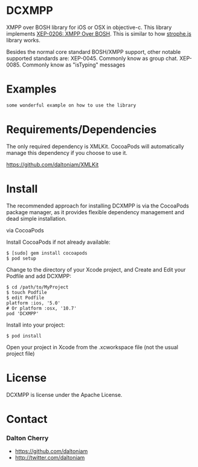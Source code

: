 DCXMPP
======

XMPP over BOSH library for iOS or OSX in objective-c. This library implements [XEP-0206: XMPP Over BOSH](http://xmpp.org/extensions/xep-0206.html). This is similar to how [strophe.js](https://github.com/strophe/strophejs) library works. 

Besides the normal core standard BOSH/XMPP support, other notable supported standards are:
XEP-0045. Commonly know as group chat.
XEP-0085. Commonly know as "isTyping" messages 

# Examples #

```objective-c 
some wonderful example on how to use the library
```

# Requirements/Dependencies  #

The only required dependency is XMLKit. CocoaPods will automatically manage this dependency if you choose to use it.

https://github.com/daltoniam/XMLKit

# Install #

The recommended approach for installing DCXMPP is via the CocoaPods package manager, as it provides flexible dependency management and dead simple installation.

via CocoaPods

Install CocoaPods if not already available:

	$ [sudo] gem install cocoapods
	$ pod setup
Change to the directory of your Xcode project, and Create and Edit your Podfile and add DCXMPP:

	$ cd /path/to/MyProject
	$ touch Podfile
	$ edit Podfile
	platform :ios, '5.0' 
	# Or platform :osx, '10.7'
	pod 'DCXMPP'

Install into your project:

	$ pod install
	
Open your project in Xcode from the .xcworkspace file (not the usual project file)

# License #

DCXMPP is license under the Apache License.

# Contact #

### Dalton Cherry ###
* https://github.com/daltoniam
* http://twitter.com/daltoniam
